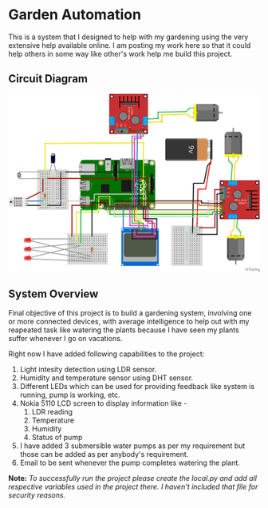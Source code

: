 # Garden Automation

This is a system that I designed to help with my gardening using the very extensive help available online. I am posting my work here so that it could help others in some way like other's work help me build this project.

## Circuit Diagram
![Circuit diagram](https://github.com/ajeet-repos/Garden-Automation/blob/master/garden%20system_bb.png)

## System Overview
Final objective of this project is to build a gardening system, involving one or more connected devices, with average intelligence to help out with my reapeated task like watering the plants because I have seen my plants suffer whenever I go on vacations.

Right now I have added following capabilities to the project:

1. Light intesity detection using LDR sensor.
2. Humidity and temperature sensor using DHT sensor.
3. Different LEDs which can be used for providing feedback like system is running, pump is working, etc.
4. Nokia 5110 LCD screen to display information like -
    1. LDR reading
    2. Temperature 
    3. Humidity
    4. Status of pump
5. I have added 3 submersible water pumps as per my requirement but those can be added as per anybody's requirement.
6. Email to be sent whenever the pump completes watering the plant.


**Note:** *To successfully run the project please create the local.py and add all respective variables used in the project there. I haven't included that file for security reasons.*



